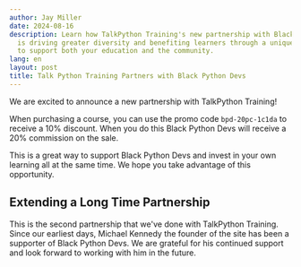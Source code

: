 ```yaml
---
author: Jay Miller
date: 2024-08-16
description: Learn how TalkPython Training's new partnership with Black Python Devs
  is driving greater diversity and benefiting learners through a unique opportunity
  to support both your education and the community.
lang: en
layout: post
title: Talk Python Training Partners with Black Python Devs
---
```


We are excited to announce a new partnership with TalkPython Training!

When purchasing a course, you can use the promo code `bpd-20pc-1c1da` to receive a 10% discount. When you do this Black Python Devs will receive a 20% commission on the sale.

This is a great way to support Black Python Devs and invest in your own learning all at the same time. We hope you take advantage of this opportunity.

## Extending a Long Time Partnership

This is the second partnership that we've done with TalkPython Training. Since our earliest days, Michael Kennedy the founder of the site has been a supporter of Black Python Devs. We are grateful for his continued support and look forward to working with him in the future.
